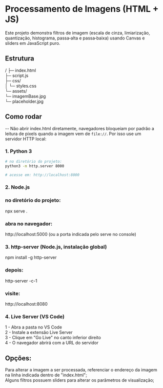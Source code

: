 # Processamento de Imagens (HTML + JS)

Este projeto demonstra filtros de imagem (escala de cinza, limiarização, quantização, histograma, passa‑alta e passa‑baixa) usando Canvas e sliders em JavaScript puro.

## Estrutura

/
├─ index.html<br/>
├─ script.js<br/>
├─ css/<br/>
│ └─ styles.css<br/>
└─ assets/<br/>
└─ imagemBase.jpg<br/>
└─ placeholder.jpg<br/>

## Como rodar

-- Não abrir index.html diretamente, navegadores bloqueiam por padrão a leitura de pixels quando a imagem vem de `file://`. Por isso use um servidor HTTP local:

### 1. Python 3

```bash
# no diretório do projeto:
python3 -m http.server 8000

# acesse em: http://localhost:8000
```

### 2. Node.js

### no diretório do projeto:

npx serve .

### abra no navegador:

http://localhost:5000 (ou a porta indicada pelo serve no console)

### 3. http-server (Node.js, instalação global)

npm install -g http-server

### depois:

http-server -c-1

### visite:

http://localhost:8080

### 4. Live Server (VS Code)

1 - Abra a pasta no VS Code<br/>
2 - Instale a extensão Live Server<br/>
3 - Clique em "Go Live" no canto inferior direito<br/>
4 - O navegador abrirá com a URL do servidor

## Opções:

Para alterar a imagem a ser processada, referenciar o endereço da imagem na linha indicada dentro de "index.html"; <br/>
Alguns filtros possuem sliders para alterar os parâmetros de visualização;
